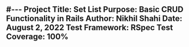 #---
Project Title: Set List
Purpose: Basic CRUD Functionality in Rails
Author: Nikhil Shahi
Date: August 2, 2022
Test Framework: RSpec
Test Coverage: 100%
---
